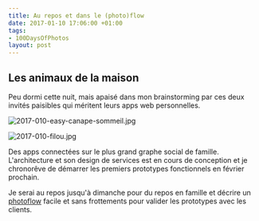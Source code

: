 ```yaml
---
title: Au repos et dans le (photo)flow
date: 2017-01-10 17:06:00 +01:00
tags:
- 100DaysOfPhotos
layout: post
---
```


## Les animaux de la maison

Peu dormi cette nuit, mais apaisé dans mon brainstorming par ces deux invités paisibles qui méritent leurs apps web personnelles. 

![2017-010-easy-canape-sommeil.jpg](/uploads/2017-010-easy-canape-sommeil.jpg "Izy")

![2017-010-filou.jpg](/uploads/2017-010-filou.jpg "Filou")

Des apps connectées sur le plus grand graphe social de famille. L'architecture et son design de services est en cours de conception et je chronorêve de  démarrer les premiers prototypes fonctionnels en février prochain. 

Je serai au repos jusqu'à dimanche pour du repos en famille et décrire un [photoflow](http://ducamp.me/Photoflow) facile et sans frottements pour valider les prototypes avec les clients.